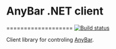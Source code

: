 # AnyBar .NET client
===================
[![Build status](https://ci.appveyor.com/api/projects/status//branch/master?svg=true)](https://ci.appveyor.com/project/jenyayel/anybar-sharp/branch/master)

Client library for controling  [AnyBar](https://github.com/tonsky/AnyBar).